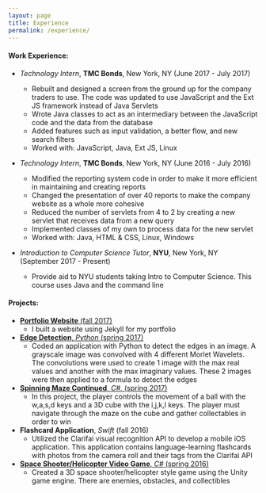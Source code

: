 ```yaml
---
layout: page
title: Experience
permalink: /experience/
---
```


#### Work Experience:
* _Technology Intern_, __TMC Bonds__, New York, NY (June 2017 - July 2017)
  * Rebuilt and designed a screen from the ground up for the company traders to use. The code was updated to use JavaScript and the Ext JS framework instead of Java Servlets
  * Wrote Java classes to act as an intermediary between the JavaScript code and the data from the database
  * Added features such as input validation, a better flow, and new search filters
  * Worked with: JavaScript, Java, Ext JS, Linux

* _Technology Intern_, __TMC Bonds__, New York, NY (June 2016 - July 2016)
  * Modified the reporting system code in order to make it more efficient in maintaining and creating reports
  * Changed the presentation of over 40 reports to make the company website as a whole more cohesive
  * Reduced the number of servlets from 4 to 2 by creating a new servlet that receives data from a new query
  * Implemented classes of my own to process data for the new servlet
  * Worked with: Java, HTML & CSS, Linux, Windows

* _Introduction to Computer Science Tutor_, __NYU__, New York, NY (September 2017 - Present)
  * Provide aid to NYU students taking Intro to Computer Science. This course uses Java and the command line

#### Projects:
* [__Portfolio Website__ (fall 2017)](https://github.com/kellyhogan/kellyhogan.github.io)
  * I built a website using Jekyll for my portfolio
* [__Edge Detection__, _Python_ (spring 2017)](https://github.com/kellyhogan/Edge-Detection)
  * Coded an application with Python to detect the edges in an image. A grayscale image was convolved with 4 different Morlet Wavelets. The convolutions were used to create 1 image with the max real values and another with the max imaginary values. These 2 images were then applied to a formula to detect the edges 
* [__Spinning Maze Continued__, _C#_, (spring 2017)](https://github.com/kellyhogan/SpinningMaze_version2)
  * In this project, the player controls the movement of a ball with the w,a,s,d keys and a 3D cube with the i,j,k,l keys. The player must navigate through the maze on the cube and gather collectables in order to win
* __Flashcard Application__, _Swift_ (fall 2016)
  * Utilized the Clarifai visual recognition API to develop a mobile iOS application. This application contains language-learning flashcards with photos from the camera roll and their tags from the Clarifai API
* [__Space Shooter/Helicopter Video Game__, _C#_ (spring 2016)](https://github.com/kellyhogan/Unity-space-game)
  * Created a 3D space shooter/helicopter style game using the Unity game engine. There are enemies, obstacles, and collectibles   
